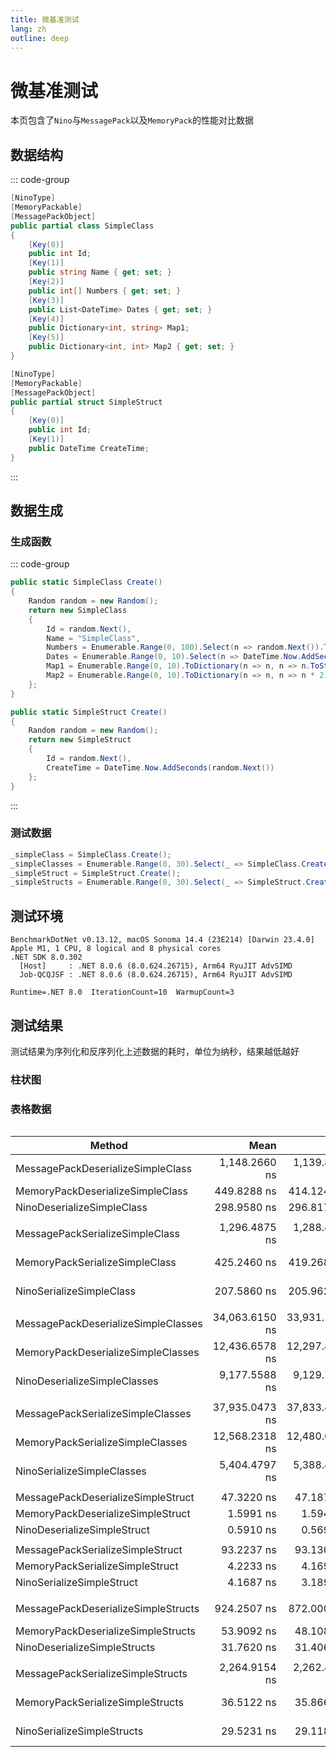 ```yaml
---
title: 微基准测试
lang: zh
outline: deep
---
```


# 微基准测试

本页包含了`Nino`与`MessagePack`以及`MemoryPack`的性能对比数据

## 数据结构

::: code-group
```csharp [Simple Class]
[NinoType]
[MemoryPackable]
[MessagePackObject]
public partial class SimpleClass
{
    [Key(0)]
    public int Id;
    [Key(1)]
    public string Name { get; set; }
    [Key(2)]
    public int[] Numbers { get; set; }
    [Key(3)]
    public List<DateTime> Dates { get; set; }
    [Key(4)]
    public Dictionary<int, string> Map1;
    [Key(5)]
    public Dictionary<int, int> Map2 { get; set; }
}
```

```csharp [Simple Struct]
[NinoType]
[MemoryPackable]
[MessagePackObject]
public partial struct SimpleStruct
{
    [Key(0)]
    public int Id;
    [Key(1)]
    public DateTime CreateTime;
}
```

:::
## 数据生成

### 生成函数
::: code-group
```csharp [Simple Class]
public static SimpleClass Create()
{
    Random random = new Random();
    return new SimpleClass
    {
        Id = random.Next(),
        Name = "SimpleClass",
        Numbers = Enumerable.Range(0, 100).Select(n => random.Next()).ToArray(),
        Dates = Enumerable.Range(0, 10).Select(n => DateTime.Now.AddSeconds(random.Next())).ToList(),
        Map1 = Enumerable.Range(0, 10).ToDictionary(n => n, n => n.ToString()),
        Map2 = Enumerable.Range(0, 10).ToDictionary(n => n, n => n * 2)
    };
}
```

```csharp [Simple Struct]
public static SimpleStruct Create()
{
    Random random = new Random();
    return new SimpleStruct
    {
        Id = random.Next(),
        CreateTime = DateTime.Now.AddSeconds(random.Next())
    };
}
```
:::

### 测试数据

```csharp
_simpleClass = SimpleClass.Create();
_simpleClasses = Enumerable.Range(0, 30).Select(_ => SimpleClass.Create()).ToArray();
_simpleStruct = SimpleStruct.Create();
_simpleStructs = Enumerable.Range(0, 30).Select(_ => SimpleStruct.Create()).ToArray();
```


## 测试环境
```
BenchmarkDotNet v0.13.12, macOS Sonoma 14.4 (23E214) [Darwin 23.4.0]
Apple M1, 1 CPU, 8 logical and 8 physical cores
.NET SDK 8.0.302
  [Host]     : .NET 8.0.6 (8.0.624.26715), Arm64 RyuJIT AdvSIMD
  Job-QCQJSF : .NET 8.0.6 (8.0.624.26715), Arm64 RyuJIT AdvSIMD

Runtime=.NET 8.0  IterationCount=10  WarmupCount=3  
```

## 测试结果

测试结果为序列化和反序列化上述数据的耗时，单位为纳秒，结果越低越好

### 柱状图

<script setup>
const options = {
  responsive: true,
};
const simpleClassData = {
  labels: [
    'SimpleClass 序列化', 'SimpleClass 反序列化'
  ],
  datasets: [
    {
      label: 'MessagePack',
      backgroundColor: '#f87979',
      data: [1296.4875, 1148.2660]
    },
    {
      label: 'MemoryPack',
      backgroundColor: '#7f79f8',
      data: [425.2460, 449.8288]
    },
    {
      label: 'Nino',
      backgroundColor: '#79f8b4',
      data: [207.5860, 298.9580]
    }
  ]
};
const simpleStructData = {
  labels: [
    'SimpleStruct 序列化', 'SimpleStruct 反序列化'
  ],
  datasets: [
    {
      label: 'MessagePack',
      backgroundColor: '#f87979',
      data: [93.2237, 47.3220]
    },
    {
      label: 'MemoryPack',
      backgroundColor: '#7f79f8',
      data: [4.2233, 1.5991]
    },
    {
      label: 'Nino',
      backgroundColor: '#79f8b4',
      data: [4.1687, 0.5910]
    }
  ]
};
const simpleClassesData = {
  labels: [
    'SimpleClasses 序列化', 'SimpleClasses 反序列化'
  ],
  datasets: [
    {
      label: 'MessagePack',
      backgroundColor: '#f87979',
      data: [37935.0473, 34063.6150]
    },
    {
      label: 'MemoryPack',
      backgroundColor: '#7f79f8',
      data: [12568.2318, 12436.6578]
    },
    {
      label: 'Nino',
      backgroundColor: '#79f8b4',
      data: [5404.4797, 9177.5588]
    }
  ]
};
const simpleStructsData = {
  labels: [
    'SimpleStructs 序列化', 'SimpleStructs 反序列化'
  ],
  datasets: [
    {
      label: 'MessagePack',
      backgroundColor: '#f87979',
      data: [2264.9154, 924.2507]
    },
    {
      label: 'MemoryPack',
      backgroundColor: '#7f79f8',
      data: [36.5122, 53.9092]
    },
    {
      label: 'Nino',
      backgroundColor: '#79f8b4',
      data: [29.5231, 31.7620]
    }
  ]
};
</script>

<BarChart :chartData="simpleClassData" :chartOptions="options"/>
<BarChart :chartData="simpleStructData" :chartOptions="options"/>
<BarChart :chartData="simpleClassesData" :chartOptions="options"/>
<BarChart :chartData="simpleStructsData" :chartOptions="options"/>



### 表格数据

<div class="container" style="overflow-y: auto;">

| Method                              |           Mean |            Min |            Max | Ratio |     Size |
|-------------------------------------|---------------:|---------------:|---------------:|------:|---------:|
| MessagePackDeserializeSimpleClass   |  1,148.2660 ns |  1,139.8289 ns |  1,154.8804 ns |  1.00 |        - |
| MemoryPackDeserializeSimpleClass    |    449.8288 ns |    414.1244 ns |    552.1924 ns |  0.40 |        - |
| NinoDeserializeSimpleClass          |    298.9580 ns |    296.8175 ns |    302.7422 ns |  0.26 |        - |
|                                     |                |                |                |       |          |
| MessagePackSerializeSimpleClass     |  1,296.4875 ns |  1,288.4005 ns |  1,308.2755 ns |  1.00 |    674 B |
| MemoryPackSerializeSimpleClass      |    425.2460 ns |    419.2683 ns |    443.3696 ns |  0.33 |    730 B |
| NinoSerializeSimpleClass            |    207.5860 ns |    205.9621 ns |    211.1342 ns |  0.16 |    738 B |
|                                     |                |                |                |       |          |
| MessagePackDeserializeSimpleClasses | 34,063.6150 ns | 33,931.1091 ns | 34,243.4489 ns |  1.00 |        - |
| MemoryPackDeserializeSimpleClasses  | 12,436.6578 ns | 12,297.8020 ns | 12,669.8284 ns |  0.37 |        - |
| NinoDeserializeSimpleClasses        |  9,177.5588 ns |  9,129.7035 ns |  9,208.5476 ns |  0.27 |        - |
|                                     |                |                |                |       |          |
| MessagePackSerializeSimpleClasses   | 37,935.0473 ns | 37,833.4935 ns | 38,030.5862 ns |  1.00 | 19.75 KB |
| MemoryPackSerializeSimpleClasses    | 12,568.2318 ns | 12,480.6849 ns | 12,734.0075 ns |  0.33 | 21.39 KB |
| NinoSerializeSimpleClasses          |  5,404.4797 ns |  5,388.4586 ns |  5,423.2680 ns |  0.14 | 21.63 KB |
|                                     |                |                |                |       |          |
| MessagePackDeserializeSimpleStruct  |     47.3220 ns |     47.1874 ns |     47.5376 ns |  1.00 |        - |
| MemoryPackDeserializeSimpleStruct   |      1.5991 ns |      1.5946 ns |      1.6045 ns |  0.03 |        - |
| NinoDeserializeSimpleStruct         |      0.5910 ns |      0.5690 ns |      0.6393 ns |  0.01 |        - |
|                                     |                |                |                |       |          |
| MessagePackSerializeSimpleStruct    |     93.2237 ns |     93.1300 ns |     93.3208 ns |  1.00 |     16 B |
| MemoryPackSerializeSimpleStruct     |      4.2233 ns |      4.1699 ns |      4.3188 ns |  0.05 |     16 B |
| NinoSerializeSimpleStruct           |      4.1687 ns |      3.1891 ns |      6.9510 ns |  0.04 |     16 B |
|                                     |                |                |                |       |          |
| MessagePackDeserializeSimpleStructs |    924.2507 ns |    872.0001 ns |  1,039.7354 ns |  1.00 |        - |
| MemoryPackDeserializeSimpleStructs  |     53.9092 ns |     48.1084 ns |     68.8055 ns |  0.06 |        - |
| NinoDeserializeSimpleStructs        |     31.7620 ns |     31.4062 ns |     32.0834 ns |  0.03 |        - |
|                                     |                |                |                |       |          |
| MessagePackSerializeSimpleStructs   |  2,264.9154 ns |  2,262.4969 ns |  2,267.9900 ns |  1.00 |    483 B |
| MemoryPackSerializeSimpleStructs    |     36.5122 ns |     35.8662 ns |     37.0155 ns |  0.02 |    484 B |
| NinoSerializeSimpleStructs          |     29.5231 ns |     29.1184 ns |     30.0484 ns |  0.01 |    486 B |

</div>

<style>
.container {
    -ms-overflow-style: none;  /* Internet Explorer 10+ */
    scrollbar-width: none;  /* Firefox */
}
.container::-webkit-scrollbar { 
    display: none;  /* Safari and Chrome */
}
</style>